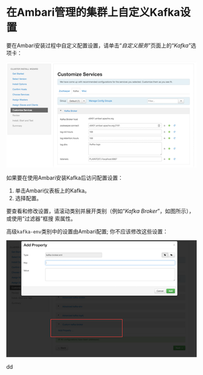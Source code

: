 在Ambari管理的集群上自定义Kafka设置
================================================================================
要在Ambari安装过程中自定义配置设置，请单击“*自定义服务*”页面上的“*Kafka*”选项卡：

![自定义kafka设置](img/10.png)

如果要在使用Ambari安装Kafka后访问配置设置：
1. 单击Ambari仪表板上的Kafka。
2. 选择配置。

要查看和修改设置，请滚动类别并展开类别（例如“*Kafka Broker*”，如图所示），或使用“过滤器”框搜
索属性。

高级`kafka-env`类别中的设置由Ambari配置; 你不应该修改这些设置：

![kafka-env类别](img/11.png)
































dd
